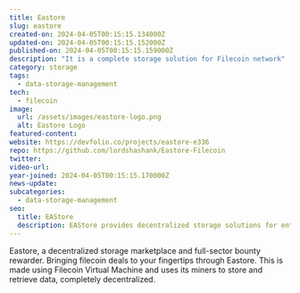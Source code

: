 ```yaml
---
title: Eastore
slug: eastore
created-on: 2024-04-05T00:15:15.134000Z
updated-on: 2024-04-05T00:15:15.152000Z
published-on: 2024-04-05T00:15:15.159000Z
description: "It is a complete storage solution for Filecoin network"
category: storage
tags:
  - data-storage-management
tech:
  - filecoin
image:
  url: /assets/images/eastore-logo.png
  alt: Eastore Logo
featured-content:
website: https://devfolio.co/projects/eastore-e336
repo: https://github.com/lordshashank/Eastore-Filecoin
twitter:
video-url:
year-joined: 2024-04-05T00:15:15.170000Z
news-update:
subcategories:
  - data-storage-management
seo:
  title: EAStore
  description: EAStore provides decentralized storage solutions for enterprise applications.
---
```


Eastore, a decentralized storage marketplace and full-sector bounty rewarder. Bringing filecoin deals to your fingertips through Eastore. This is made using Filecoin Virtual Machine and uses its miners to store and retrieve data, completely decentralized.
